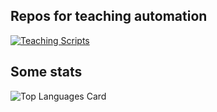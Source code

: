 ## Repos for teaching automation

[![Teaching Scripts](https://github-readme-stats.vercel.app/api/pin/?username=yurii-litvinov&repo=TeachingScripts)](https://github.com/yurii-litvinov/TeachingScripts)

## Some stats

![Top Languages Card](https://github-readme-stats.vercel.app/api/top-langs/?username=yurii-litvinov&layout=compact)
